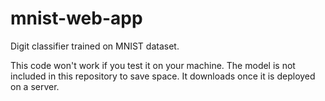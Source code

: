 # mnist-web-app
Digit classifier trained on MNIST dataset.

This code won't work if you test it on your machine. The model is not included in this repository to save space. It downloads once it is deployed on a server.
